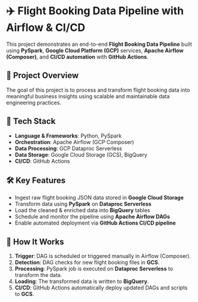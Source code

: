 # ✈️ Flight Booking Data Pipeline with Airflow & CI/CD

This project demonstrates an end-to-end **Flight Booking Data Pipeline** built using **PySpark**, **Google Cloud Platform (GCP)** services, **Apache Airflow (Composer)**, and **CI/CD automation** with **GitHub Actions**.

## 🚀 Project Overview

The goal of this project is to process and transform flight booking data into meaningful business insights using scalable and maintainable data engineering practices.

## 🧰 Tech Stack

- **Language & Frameworks**: Python, PySpark  
- **Orchestration**: Apache Airflow (GCP Composer)  
- **Data Processing**: GCP Dataproc Serverless  
- **Data Storage**: Google Cloud Storage (GCS), BigQuery  
- **CI/CD**: GitHub Actions  

## 🛠️ Key Features

- Ingest raw flight booking JSON data stored in **Google Cloud Storage**  
- Transform data using **PySpark** on **Dataproc Serverless**  
- Load the cleaned & enriched data into **BigQuery** tables  
- Schedule and monitor the pipeline using **Apache Airflow DAGs**  
- Enable automated deployment via **GitHub Actions CI/CD pipeline**


## 🧪 How It Works

1. **Trigger**: DAG is scheduled or triggered manually in Airflow (Composer).  
2. **Detection**: DAG checks for new flight booking files in **GCS**.  
3. **Processing**: PySpark job is executed on **Dataproc Serverless** to transform the data.  
4. **Loading**: The transformed data is written to **BigQuery**.  
5. **CI/CD**: GitHub Actions automatically deploy updated DAGs and scripts to **GCS**.
